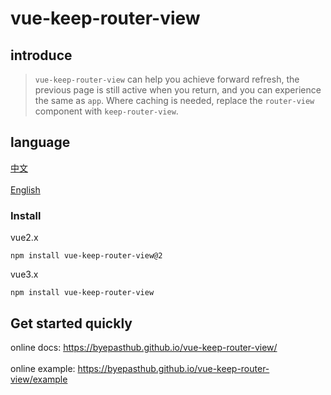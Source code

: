 # vue-keep-router-view

## introduce

>`vue-keep-router-view` can help you achieve forward refresh, the previous page is still active when you return, and you can experience the same as `app`. Where caching is needed, replace the `router-view` component with `keep-router-view`.

## language

<a href="./README.md">中文</a></br>  
<a href="./README_en-US.md">English</a></br>

### Install

vue2.x
```
npm install vue-keep-router-view@2
```

vue3.x
```
npm install vue-keep-router-view
```

## Get started quickly

online docs: <a href="https://byepasthub.github.io/vue-keep-router-view/">https://byepasthub.github.io/vue-keep-router-view/</a></br>  
online example: <a href="https://byepasthub.github.io/vue-keep-router-view/example">https://byepasthub.github.io/vue-keep-router-view/example</a>
